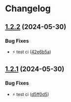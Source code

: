 # Changelog

## [1.2.2](https://github.com/Aimerny/Elix/compare/v1.2.1...v1.2.2) (2024-05-30)


### Bug Fixes

* :zap: test ci ([42e6b5a](https://github.com/Aimerny/Elix/commit/42e6b5abd23da20f4177496bed2a9637a7395dae))

## [1.2.1](https://github.com/Aimerny/Elix/compare/v1.2.0...v1.2.1) (2024-05-30)


### Bug Fixes

* :zap: test ci ([d5ff0d5](https://github.com/Aimerny/Elix/commit/d5ff0d5300ccde9b9fff628792557f797e390913))
